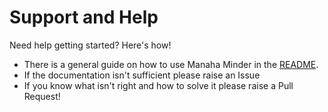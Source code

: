 # Support and Help

Need help getting started? Here's how!

* There is a general guide on how to use Manaha Minder in the [README](/README.md).
* If the documentation isn't sufficient please raise an Issue
* If you know what isn't right and how to solve it please raise a Pull Request!
